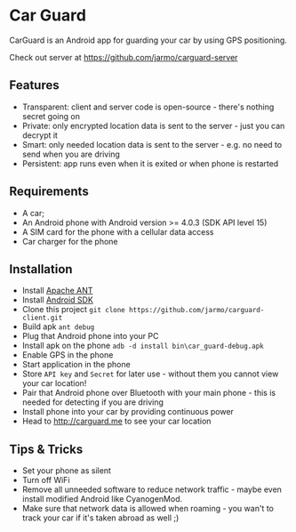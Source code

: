 Car Guard
===============

CarGuard is an Android app for guarding your car by using GPS positioning.

Check out server at https://github.com/jarmo/carguard-server


Features
---------------

* Transparent: client and server code is open-source - there's nothing secret going on
* Private: only encrypted location data is sent to the server - just you can decrypt it
* Smart: only needed location data is sent to the server - e.g. no need to send when you are driving
* Persistent: app runs even when it is exited or when phone is restarted


Requirements
---------------

* A car;
* An Android phone with Android version >= 4.0.3 (SDK API level 15)
* A SIM card for the phone with a cellular data access
* Car charger for the phone


Installation
---------------

* Install [Apache ANT](http://ant.apache.org/)
* Install [Android SDK](http://developer.android.com/sdk)
* Clone this project `git clone https://github.com/jarmo/carguard-client.git`
* Build apk `ant debug`
* Plug that Android phone into your PC
* Install apk on the phone `adb -d install bin\car_guard-debug.apk`
* Enable GPS in the phone
* Start application in the phone
* Store `API key` and `Secret` for later use - without them you cannot view your car location!
* Pair that Android phone over Bluetooth with your main phone - this is needed for detecting if you are driving
* Install phone into your car by providing continuous power
* Head to http://carguard.me to see your car location


Tips & Tricks
---------------

* Set your phone as silent
* Turn off WiFi
* Remove all unneeded software to reduce network traffic - maybe even install modified Android like CyanogenMod.
* Make sure that network data is allowed when roaming - you wan't to track your car if it's taken abroad as well ;)
